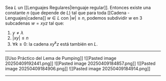 Sea $L$ un [[Lenguajes Regulares|lenguaje regular]]. Entonces existe una constante $n$ (que depende de $L$) tal que para toda [[Cadena - Lenguajes|cadena]] $w\in L$ con $|w|≥n$, podemos subdividir $w$ en 3 subcadenas $w=xyz$ tal que:
1. $y≠\lambda$ 
2. $|xy|≤ n$
3. $\forall k≥0:$ la cadena $xy^kz$ está también en $L$.
***
[[Uso Práctico del Lema de Pumping]] 
![[Pasted image 20250409192441.png]]
![[Pasted image 20250409184857.png]]
![[Pasted image 20250409184906.png]]
![[Pasted image 20250409184914.png]]
***
